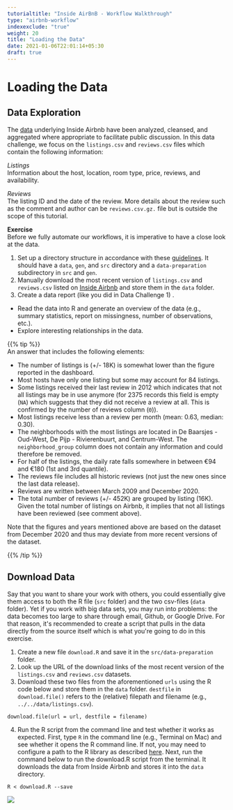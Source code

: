 ```yaml
---
tutorialtitle: "Inside AirBnB - Workflow Walkthrough"
type: "airbnb-workflow"
indexexclude: "true"
weight: 20
title: "Loading the Data"
date: 2021-01-06T22:01:14+05:30
draft: true
---
```


# Loading the Data
## Data Exploration
The [data](http://insideairbnb.com/get-the-data.html) underlying Inside Airbnb have been analyzed, cleansed, and aggregated where appropriate to facilitate public discussion. In this data challenge, we focus on the `listings.csv` and `reviews.csv` files which contain the following information:

*Listings*  
Information about the host, location, room type, price, reviews, and availability.

*Reviews*  
The listing ID and the date of the review. More details about the review such as the comment and author can be `reviews.csv.gz.` file but is outside the scope of this tutorial.

**Exercise**     
Before we fully automate our workflows, it is imperative to have a close look at the data.

1. Set up a directory structure in accordance with these [guidelines](http://tilburgsciencehub.com/workflow/directories/). It should have a `data`, `gen`, and `src` directory and a `data-preparation` subdirectory in `src` and `gen`.
2. Manually download the most recent version of `listings.csv` and `reviews.csv` listed on [Inside Airbnb](http://insideairbnb.com/get-the-data.html) and store them in the `data` folder.
3. Create a data report (like you did in Data Challenge 1) .  
  * Read the data into R and generate an overview of the data (e.g., summary statistics, report on missingness, number of observations, etc.).
  * Explore interesting relationships in the data.


{{% tip %}}   
An answer that includes the following elements:

* The number of listings is (+/- 18K) is somewhat lower than the figure reported in the dashboard.
* Most hosts have only one listing but some may account for 84 listings.
* Some listings received their last review in 2012 which indicates that not all listings may be in use anymore (for 2375 records this field is empty (`NA`) which suggests that they did not receive a review at all. This is confirmed by the number of reviews column (`0`)).
* Most listings receive less than a review per month (mean: 0.63, median: 0.30).
* The neighborhoods with the most listings are located in De Baarsjes - Oud-West, De Pijp - Rivierenbuurt, and Centrum-West. The `neighborhood_group` column does not contain any information and could therefore be removed.
* For half of the listings, the daily rate falls somewhere in between €94 and €180  (1st and 3rd quantile).
* The reviews file includes all historic reviews (not just the new ones since the last data release).
* Reviews are written between March 2009 and December 2020.
* The total number of reviews (+/- 452K) are grouped by listing (16K). Given the total number of listings on Airbnb, it implies that not all listings have been reviewed (see comment above).

Note that the figures and years mentioned above are based on the dataset from December 2020 and thus may deviate from more recent versions of the dataset.


{{% /tip %}}

## Download Data
Say that you want to share your work with others, you could essentially give them access to both the R file (`src` folder) and the two csv-files (`data` folder). Yet if you work with big data sets, you may run into problems: the data becomes too large to share through email, Github, or Google Drive. For that reason, it's recommended to create a script that pulls in the data directly from the source itself which is what you're going to do in this exercise.

1. Create a new file `download.R` and save it in the `src/data-preparation` folder.
2. Look up the URL of the download links of the most recent version of the `listings.csv` and `reviews.csv` datasets.
3. Download these two files from the aforementioned `urls` using the R code below and store them in the `data` folder.  `destfile` in `download.file()` refers to the (relative) filepath and filename (e.g., `../../data/listings.csv`).

```
download.file(url = url, destfile = filename)
```
4. Run the R script from the command line and test whether it works as expected. First, type `R` in the command line (e.g., Terminal on Mac) and see whether it opens the R command line. If not, you may need to configure a path to the R library as described [here](https://stackoverflow.com/questions/44336345/running-r-from-mac-osx-terminal). Next, run the command below to run the download.R script from the terminal. It downloads the data from Inside Airbnb and stores it into the `data` directory.

```
R < download.R --save
```

![](../images/download_data.gif)
